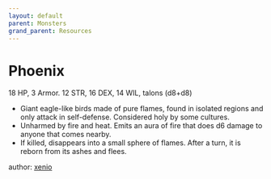 ```yaml
---
layout: default
parent: Monsters
grand_parent: Resources
---
```


# Phoenix
18 HP, 3 Armor. 12 STR, 16 DEX, 14 WIL, talons (d8+d8)
- Giant eagle-like birds made of pure flames, found in isolated regions and only attack in self-defense. Considered holy by some cultures.
- Unharmed by fire and heat. Emits an aura of fire that does d6 damage to anyone that comes nearby.
- If killed, disappears into a small sphere of flames. After a turn, it is reborn from its ashes and flees.

author: [xenio](https://xenioinabottle.blogspot.com)
